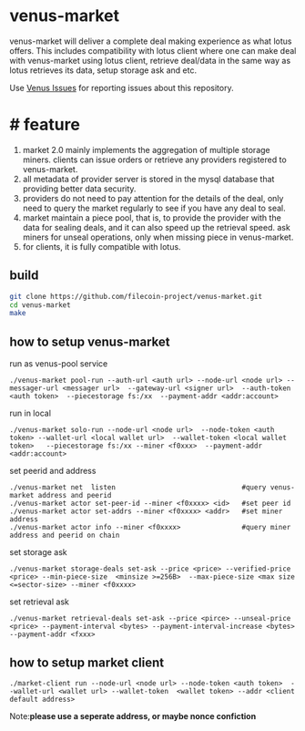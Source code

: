 # venus-market

venus-market will deliver a complete deal making experience as what lotus offers. This includes compatibility with lotus client where one can make deal with venus-market using lotus client, retrieve deal/data in the same way as lotus retrieves its data, setup storage ask and etc.

Use [Venus Issues](https://github.com/filecoin-project/venus/issues) for reporting issues about this repository.

# # feature
1. market 2.0 mainly implements the aggregation of multiple storage miners. clients can issue orders or retrieve any providers registered to venus-market. 
2. all metadata of provider server is stored in the mysql database that providing better data security.
3. providers do not need to pay attention for the details of the deal,  only need to query the market regularly to see if you have any deal to seal. 
4. market maintain a piece pool, that is, to provide the provider with the data for sealing deals, and it can also speed up the retrieval speed. ask miners for unseal operations, only when missing piece in venus-market.
5. for clients, it is fully compatible with lotus.

## build

```sh
git clone https://github.com/filecoin-project/venus-market.git
cd venus-market
make
```
## how to setup venus-market

run as venus-pool service
```shell script
./venus-market pool-run --auth-url <auth url> --node-url <node url> --messager-url <messager url>  --gateway-url <signer url>  --auth-token <auth token>  --piecestorage fs:/xx  --payment-addr <addr:account>
```

run in local 
```shell script
./venus-market solo-run --node-url <node url>  --node-token <auth token> --wallet-url <local wallet url>  --wallet-token <local wallet token>   --piecestorage fs:/xx --miner <f0xxx>  --payment-addr <addr:account>
```

set peerid and address

```shell script
./venus-market net  listen                               #query venus-market address and peerid
./venus-market actor set-peer-id --miner <f0xxxx> <id>   #set peer id
./venus-market actor set-addrs --miner <f0xxxx> <addr>   #set miner address
./venus-market actor info --miner <f0xxxx>               #query miner address and peerid on chain
```

set storage ask
```shell script
./venus-market storage-deals set-ask --price <price> --verified-price <price> --min-piece-size  <minsize >=256B>  --max-piece-size <max size <=sector-size> --miner <f0xxxx>
```

set retrieval ask
```shell script
./venus-market retrieval-deals set-ask --price <pirce> --unseal-price <price> --payment-interval <bytes> --payment-interval-increase <bytes> --payment-addr <fxxx>
```

## how to setup market client

```shell script
./market-client run --node-url <node url> --node-token <auth token>  --wallet-url <wallet url> --wallet-token  <wallet token> --addr <client default address>
```
Note:**please use a seperate address, or maybe nonce confiction**

## 